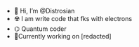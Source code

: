 - 👋 Hi, I’m @Distrosian
- ☢️ I am write code that fks with electrons
- ⌬ Quantum coder 
- 🤫Currently working on [redacted]




